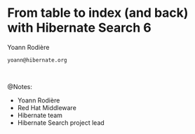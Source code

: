 <!-- .slide: data-state="focus" -->
# From table to index (and back)<br>with Hibernate Search 6

Yoann Rodière

`yoann@hibernate.org`

<img data-src="../image/logo/redhat-rgb-color.svg" class="logo" />
<img data-src="../image/logo/hibernate_monochrome.svg" class="logo" />

@Notes:

* Yoann Rodière
* Red Hat Middleware  
* Hibernate team
* Hibernate Search project lead
